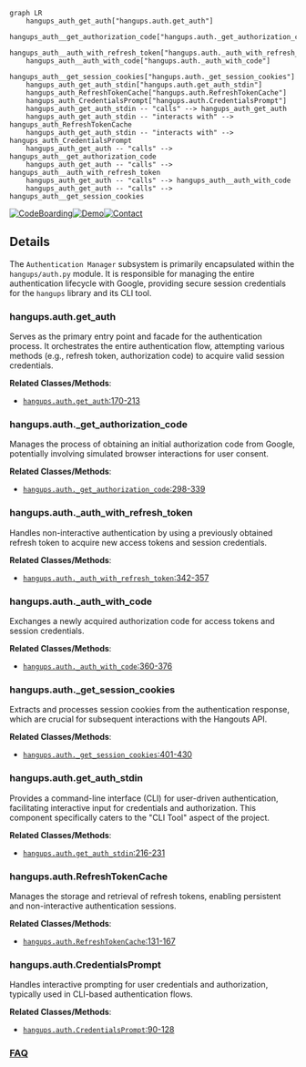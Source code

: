 ```mermaid
graph LR
    hangups_auth_get_auth["hangups.auth.get_auth"]
    hangups_auth__get_authorization_code["hangups.auth._get_authorization_code"]
    hangups_auth__auth_with_refresh_token["hangups.auth._auth_with_refresh_token"]
    hangups_auth__auth_with_code["hangups.auth._auth_with_code"]
    hangups_auth__get_session_cookies["hangups.auth._get_session_cookies"]
    hangups_auth_get_auth_stdin["hangups.auth.get_auth_stdin"]
    hangups_auth_RefreshTokenCache["hangups.auth.RefreshTokenCache"]
    hangups_auth_CredentialsPrompt["hangups.auth.CredentialsPrompt"]
    hangups_auth_get_auth_stdin -- "calls" --> hangups_auth_get_auth
    hangups_auth_get_auth_stdin -- "interacts with" --> hangups_auth_RefreshTokenCache
    hangups_auth_get_auth_stdin -- "interacts with" --> hangups_auth_CredentialsPrompt
    hangups_auth_get_auth -- "calls" --> hangups_auth__get_authorization_code
    hangups_auth_get_auth -- "calls" --> hangups_auth__auth_with_refresh_token
    hangups_auth_get_auth -- "calls" --> hangups_auth__auth_with_code
    hangups_auth_get_auth -- "calls" --> hangups_auth__get_session_cookies
```

[![CodeBoarding](https://img.shields.io/badge/Generated%20by-CodeBoarding-9cf?style=flat-square)](https://github.com/CodeBoarding/GeneratedOnBoardings)[![Demo](https://img.shields.io/badge/Try%20our-Demo-blue?style=flat-square)](https://www.codeboarding.org/demo)[![Contact](https://img.shields.io/badge/Contact%20us%20-%20contact@codeboarding.org-lightgrey?style=flat-square)](mailto:contact@codeboarding.org)

## Details

The `Authentication Manager` subsystem is primarily encapsulated within the `hangups/auth.py` module. It is responsible for managing the entire authentication lifecycle with Google, providing secure session credentials for the `hangups` library and its CLI tool.

### hangups.auth.get_auth
Serves as the primary entry point and facade for the authentication process. It orchestrates the entire authentication flow, attempting various methods (e.g., refresh token, authorization code) to acquire valid session credentials.


**Related Classes/Methods**:

- <a href="https://github.com/tdryer/hangups/blob/master/hangups/auth.py#L170-L213" target="_blank" rel="noopener noreferrer">`hangups.auth.get_auth`:170-213</a>


### hangups.auth._get_authorization_code
Manages the process of obtaining an initial authorization code from Google, potentially involving simulated browser interactions for user consent.


**Related Classes/Methods**:

- <a href="https://github.com/tdryer/hangups/blob/master/hangups/auth.py#L298-L339" target="_blank" rel="noopener noreferrer">`hangups.auth._get_authorization_code`:298-339</a>


### hangups.auth._auth_with_refresh_token
Handles non-interactive authentication by using a previously obtained refresh token to acquire new access tokens and session credentials.


**Related Classes/Methods**:

- <a href="https://github.com/tdryer/hangups/blob/master/hangups/auth.py#L342-L357" target="_blank" rel="noopener noreferrer">`hangups.auth._auth_with_refresh_token`:342-357</a>


### hangups.auth._auth_with_code
Exchanges a newly acquired authorization code for access tokens and session credentials.


**Related Classes/Methods**:

- <a href="https://github.com/tdryer/hangups/blob/master/hangups/auth.py#L360-L376" target="_blank" rel="noopener noreferrer">`hangups.auth._auth_with_code`:360-376</a>


### hangups.auth._get_session_cookies
Extracts and processes session cookies from the authentication response, which are crucial for subsequent interactions with the Hangouts API.


**Related Classes/Methods**:

- <a href="https://github.com/tdryer/hangups/blob/master/hangups/auth.py#L401-L430" target="_blank" rel="noopener noreferrer">`hangups.auth._get_session_cookies`:401-430</a>


### hangups.auth.get_auth_stdin
Provides a command-line interface (CLI) for user-driven authentication, facilitating interactive input for credentials and authorization. This component specifically caters to the "CLI Tool" aspect of the project.


**Related Classes/Methods**:

- <a href="https://github.com/tdryer/hangups/blob/master/hangups/auth.py#L216-L231" target="_blank" rel="noopener noreferrer">`hangups.auth.get_auth_stdin`:216-231</a>


### hangups.auth.RefreshTokenCache
Manages the storage and retrieval of refresh tokens, enabling persistent and non-interactive authentication sessions.


**Related Classes/Methods**:

- <a href="https://github.com/tdryer/hangups/blob/master/hangups/auth.py#L131-L167" target="_blank" rel="noopener noreferrer">`hangups.auth.RefreshTokenCache`:131-167</a>


### hangups.auth.CredentialsPrompt
Handles interactive prompting for user credentials and authorization, typically used in CLI-based authentication flows.


**Related Classes/Methods**:

- <a href="https://github.com/tdryer/hangups/blob/master/hangups/auth.py#L90-L128" target="_blank" rel="noopener noreferrer">`hangups.auth.CredentialsPrompt`:90-128</a>




### [FAQ](https://github.com/CodeBoarding/GeneratedOnBoardings/tree/main?tab=readme-ov-file#faq)
